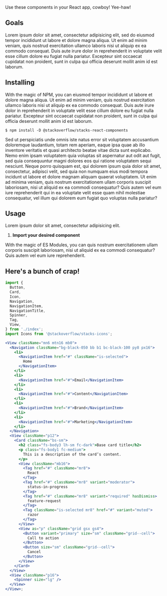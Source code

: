 Use these components in your React app, cowboy! Yee-haw!

## Goals

Lorem ipsum dolor sit amet, consectetur adipisicing elit, sed do eiusmod tempor incididunt ut labore et dolore magna aliqua. Ut enim ad minim veniam, quis nostrud exercitation ullamco laboris nisi ut aliquip ex ea commodo consequat. Duis aute irure dolor in reprehenderit in voluptate velit esse cillum dolore eu fugiat nulla pariatur. Excepteur sint occaecat cupidatat non proident, sunt in culpa qui officia deserunt mollit anim id est laborum.

## Installing

With the magic of NPM, you can eiusmod tempor incididunt ut labore et dolore magna aliqua. Ut enim ad minim veniam, quis nostrud exercitation ullamco laboris nisi ut aliquip ex ea commodo consequat. Duis aute irure dolor in reprehenderit in voluptate velit esse cillum dolore eu fugiat nulla pariatur. Excepteur sint occaecat cupidatat non proident, sunt in culpa qui officia deserunt mollit anim id est laborum.

```shell
$ npm install -D @stackoverflow/stacks-react-components
```

Sed ut perspiciatis unde omnis iste natus error sit voluptatem accusantium doloremque laudantium, totam rem aperiam, eaque ipsa quae ab illo inventore veritatis et quasi architecto beatae vitae dicta sunt explicabo. Nemo enim ipsam voluptatem quia voluptas sit aspernatur aut odit aut fugit, sed quia consequuntur magni dolores eos qui ratione voluptatem sequi nesciunt. Neque porro quisquam est, qui dolorem ipsum quia dolor sit amet, consectetur, adipisci velit, sed quia non numquam eius modi tempora incidunt ut labore et dolore magnam aliquam quaerat voluptatem. Ut enim ad minima veniam, quis nostrum exercitationem ullam corporis suscipit laboriosam, nisi ut aliquid ex ea commodi consequatur? Quis autem vel eum iure reprehenderit qui in ea voluptate velit esse quam nihil molestiae consequatur, vel illum qui dolorem eum fugiat quo voluptas nulla pariatur?

## Usage

Lorem ipsum dolor sit amet, consectetur adipisicing elit.

1. **Import your desired component**

With the magic of ES Modules, you can quis nostrum exercitationem ullam corporis suscipit laboriosam, nisi ut aliquid ex ea commodi consequatur? Quis autem vel eum iure reprehenderit.

## Here's a bunch of crap!

```jsx padded
import {
  Button,
  Card,
  Icon,
  Navigation,
  NavigationItem,
  NavigationTitle,
  Spinner,
  Tag,
  View,
} from './index';
import Icons from '@stackoverflow/stacks-icons';

<View className="mn6 mtn16 mb0">
  <Navigation className="bg-black-050 bb b1 bc-black-100 py8 px16">
    <li>
      <NavigationItem href="#" className="is-selected">
        Home
      </NavigationItem>
    </li>
    <li>
      <NavigationItem href="#">Email</NavigationItem>
    </li>
    <li>
      <NavigationItem href="#">Content</NavigationItem>
    </li>
    <li>
      <NavigationItem href="#">Brand</NavigationItem>
    </li>
    <li>
      <NavigationItem href="#">Marketing</NavigationItem>
    </li>
  </Navigation>
  <View className="p12">
    <Card className="bs-sm">
      <h2 class="fs-body3 lh-sm fc-dark">Base card title</h2>
      <p class="fs-body1 fc-medium">
        This is a description of the card’s content.
      </p>
      <View className="mb16">
        <Tag href="#" className="mr8">
          React
        </Tag>
        <Tag href="#" className="mr8" variant="moderator">
          status-in-progress
        </Tag>
        <Tag href="#" className="mr8" variant="required" hasDismiss>
          feature-request
        </Tag>
        <Tag className="is-selected mr8" href="#" variant="muted">
          razor
        </Tag>
      </View>
      <View as="p" className="grid gsx gs4">
        <Button variant="primary" size="sm" className="grid--cell">
          Call to action
        </Button>
        <Button size="sm" className="grid--cell">
          Cancel
        </Button>
      </View>
    </Card>
  </View>
  <View className="p16">
    <Spinner size="lg" />
  </View>
</View>;
```
